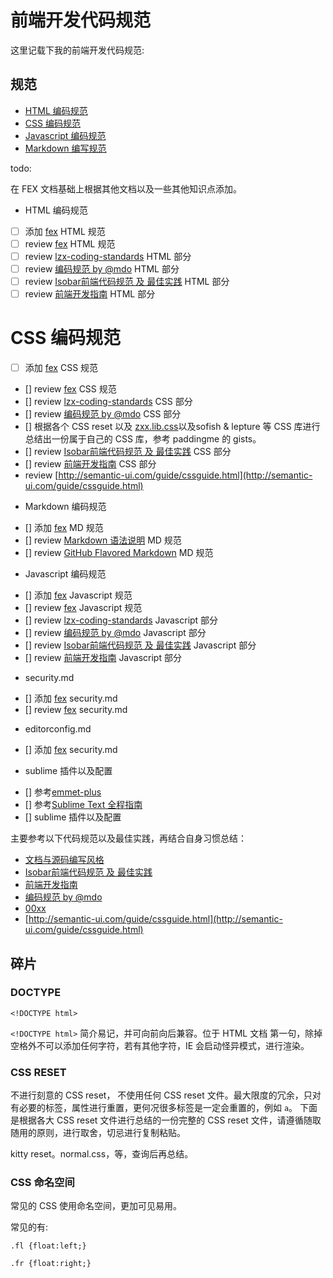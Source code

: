 # 前端开发代码规范

这里记载下我的前端开发代码规范:

## 规范

* [HTML 编码规范](./html.md)
* [CSS 编码规范](./css.md)
* [Javascript 编码规范](./javascript.md)
* [Markdown 编写规范](./markdown.md)
<!-- * [开源项目目录规范](./project.md) -->





todo:

在 FEX 文档基础上根据其他文档以及一些其他知识点添加。

+ HTML 编码规范
- [ ] 添加 [fex](https://github.com/fex-team/styleguide) HTML 规范
- [ ] review [fex](https://github.com/fex-team/styleguide) HTML 规范
- [ ] review [lzx-coding-standards](/lzx-coding-standards.md) HTML 部分
- [ ] review [编码规范 by @mdo](http://codeguide.bootcss.com/) HTML 部分
- [ ] review [Isobar前端代码规范 及 最佳实践](http://coderlmn.github.io/code-standards/) HTML 部分
- [ ] review [前端开发指南](http://coderlmn.github.io/Front-End-Development-Guidelines/) HTML 部分

# CSS 编码规范
- [ ] 添加 [fex](https://github.com/fex-team/styleguide) CSS 规范
 - [] review [fex](https://github.com/fex-team/styleguide) CSS 规范
 - [] review [lzx-coding-standards](/lzx-coding-standards.md) CSS 部分
 - [] review [编码规范 by @mdo](http://codeguide.bootcss.com/) CSS 部分
 - [] 根据各个 CSS reset 以及 [zxx.lib.css](zxx.lib.css)以及sofish & lepture 等 CSS 库进行总结出一份属于自己的 CSS 库，参考 paddingme 的 gists。
 - [] review [Isobar前端代码规范 及 最佳实践](http://coderlmn.github.io/code-standards/) CSS 部分
 - [] review [前端开发指南](http://coderlmn.github.io/Front-End-Development-Guidelines/) CSS 部分
 - review [http://semantic-ui.com/guide/cssguide.html](http://semantic-ui.com/guide/cssguide.html)

+ Markdown 编码规范
 - [] 添加 [fex](https://github.com/fex-team/styleguide) MD 规范
 - [] review [Markdown 语法说明](http://wowubuntu.com/markdown/) MD 规范
 - [] review [GitHub Flavored Markdown](https://help.github.com/articles/github-flavored-markdown/) MD 规范

+ Javascript 编码规范
 - [] 添加 [fex](https://github.com/fex-team/styleguide) Javascript 规范
 - [] review [fex](https://github.com/fex-team/styleguide) Javascript 规范
 - [] review [lzx-coding-standards](/lzx-coding-standards.md) Javascript 部分
 - [] review [编码规范 by @mdo](http://codeguide.bootcss.com/) Javascript 部分
 - [] review [Isobar前端代码规范 及 最佳实践](http://coderlmn.github.io/code-standards/) Javascript 部分
 - [] review [前端开发指南](http://coderlmn.github.io/Front-End-Development-Guidelines/) Javascript 部分

+ security.md
 - [] 添加 [fex](https://github.com/fex-team/styleguide) security.md
 - [] review [fex](https://github.com/fex-team/styleguide) security.md

+ editorconfig.md
 - [] 添加 [fex](https://github.com/fex-team/styleguide) security.md

+ sublime 插件以及配置
 - [] 参考[emmet-plus](https://github.com/yisibl/emmet-plus)
 - [] 参考[Sublime Text 全程指南](http://zh.lucida.me/blog/sublime-text-complete-guide/)
 - [] sublime 插件以及配置


主要参考以下代码规范以及最佳实践，再结合自身习惯总结：
- [文档与源码编写风格](https://github.com/fex-team/styleguide)
- [Isobar前端代码规范 及 最佳实践](http://coderlmn.github.io/code-standards/)
- [前端开发指南](http://coderlmn.github.io/Front-End-Development-Guidelines/)
- [编码规范 by @mdo](http://codeguide.bootcss.com/)
- [00xx](https://github.com/paddingme/Coding-Standards/blob/master/lzx-coding-standards.md)
- [http://semantic-ui.com/guide/cssguide.html](http://semantic-ui.com/guide/cssguide.html)












## 碎片

### DOCTYPE 

```
<!DOCTYPE html>
```

`<!DOCTYPE html>` 简介易记，并可向前向后兼容。位于 HTML 文档 第一句，除掉空格外不可以添加任何字符，若有其他字符，IE 会启动怪异模式，进行渲染。

### CSS RESET

不进行刻意的 CSS reset， 不使用任何 CSS reset 文件。最大限度的冗余，只对有必要的标签，属性进行重置，更何况很多标签是一定会重置的，例如 `a`。 下面是根据各大 CSS reset 文件进行总结的一份完整的 CSS reset 文件，请遵循随取随用的原则，进行取舍，切忌进行复制粘贴。

kitty reset。normal.css，等，查询后再总结。


### CSS 命名空间

常见的 CSS 使用命名空间，更加可见易用。

常见的有:

```
.fl {float:left;}

.fr {float:right;}

```
